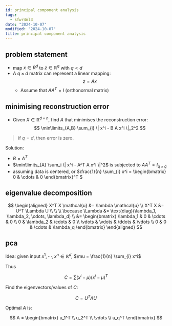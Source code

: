 ```yaml
---
id: principal component analysis
tags:
  - sfwr4ml3
date: "2024-10-07"
modified: "2024-10-07"
title: principal component analysis
---
```


## problem statement

- map $x \in R^d$ to $z \in \mathbb{R}^q$ with $q < d$
- A $q \times d$ matrix can represent a linear mapping:
  $$
  z = Ax
  $$
  - Assume that $A A^T = I$ (orthonormal matrix)

## minimising reconstruction error

- Given $X \in \mathbb{R}^{d \times n}$, find $A$ that minimises the reconstruction error:
  $$
  \min\limits_{A,B} \sum_{i} \| x^i - B A x^i \|_2^2
  $$

> if $q=d$, then error is zero.

Solution:

- $B = A^T$
- $\min\limits_{A} \sum_i \| x^i - A^T A x^i \|^2$ is subjected to $A A^T = I_{q \times q}$
- assuming data is centered, or $\frac{1}{n} \sum\_{i} x^i = \begin{bmatrix} 0 & \cdots & 0 \end{bmatrix}^T $

## eigenvalue decomposition

$$
\begin{aligned}
X^T X \mathcal{u} &= \lambda \mathcal{u} \\
X^T X &= U^T \Lambda U \\
\\
\\
\because \Lambda &= \text{diag}(\lambda_1, \lambda_2, \cdots, \lambda_d) \\ &= \begin{bmatrix} \lambda_1 & 0 & \cdots & 0 \\
0 & \lambda_2 & \cdots & 0 \\
\vdots & \vdots & \ddots & \vdots \\
0 & 0 & \cdots & \lambda_q \end{bmatrix}
\end{aligned}
$$

## pca

Idea: given input $x^1, \cdots, x^n \in \mathbb{R}^d$, $\mu = \frac{1}{n} \sum_{i} x^i$

Thus

$$
C = \sum (x^i - \mu)(x^i - \mu)^T
$$

Find the eigenvectors/values of $C$:

$$
C = U^T \Lambda U
$$

Optimal $A$ is:

$$
A = \begin{bmatrix}
u_1^T \\
u_2^T \\
\vdots \\
u_q^T
\end{bmatrix}
$$
